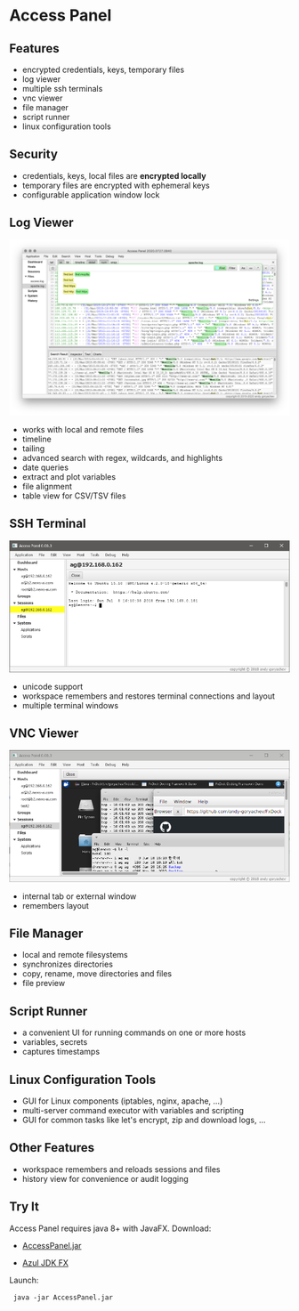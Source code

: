# Access Panel

## Features

* encrypted credentials, keys, temporary files
* log viewer
* multiple ssh terminals
* vnc viewer
* file manager
* script runner
* linux configuration tools



## Security

* credentials, keys, local files are **encrypted locally**
* temporary files are encrypted with ephemeral keys
* configurable application window lock



## Log Viewer

![log viewer](doc/log-viewer.png)

* works with local and remote files
* timeline
* tailing
* advanced search with regex, wildcards, and highlights 
* date queries
* extract and plot variables
* file alignment
* table view for CSV/TSV files



## SSH Terminal

![ssh terminal](doc/terminal.png)

* unicode support
* workspace remembers and restores terminal connections and layout
* multiple terminal windows



## VNC Viewer

![vnc viewer](doc/vnc-viewer.png)

* internal tab or external window
* remembers layout



## File Manager

* local and remote filesystems
* synchronizes directories
* copy, rename, move directories and files
* file preview



## Script Runner

* a convenient UI for running commands on one or more hosts
* variables, secrets
* captures timestamps



## Linux Configuration Tools

* GUI for Linux components (iptables, nginx, apache, ...)
* multi-server command executor with variables and scripting
* GUI for common tasks like let's encrypt, zip and download logs, ...



## Other Features

* workspace remembers and reloads sessions and files
* history view for convenience or audit logging


## Try It

Access Panel requires java 8+ with JavaFX.  Download:

* [AccessPanel.jar](https://github.com/andy-goryachev/AccessPanelPublic/raw/master/release/AccessPanel.jar)

* [Azul JDK FX](https://www.azul.com/downloads/zulu-community/?version=java-11-lts&package=jdk-fx)

Launch:

```
 java -jar AccessPanel.jar
```



